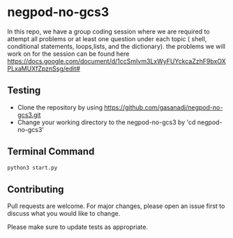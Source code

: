 # negpod-no-gcs3

In this repo, we have a group coding session where we are required to attempt all problems or at least one question under each topic ( shell, conditional statements, loops,lists, and the dictionary).
the problems we will work on for the session can be found here https://docs.google.com/document/d/1ccSmIvm3LxWyFUYckcaZzhF9bxOXPLxaMUXfZpznSsg/edit#

## Testing
- Clone the repository by using https://github.com/gasanadj/negpod-no-gcs3.git
- Change your working directory to the negpod-no-gcs3  by  'cd negpod-no-gcs3'


## Terminal Command

```python
python3 start.py
```

## Contributing

Pull requests are welcome. For major changes, please open an issue first
to discuss what you would like to change.

Please make sure to update tests as appropriate.
